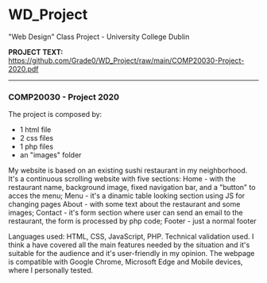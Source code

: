 # WD_Project
"Web Design" Class Project - University College Dublin

<b>PROJECT TEXT:</b> https://github.com/Grade0/WD_Project/raw/main/COMP20030-Project-2020.pdf

<hr>

### COMP20030 - Project 2020 



The project is composed by:    
- 1 html file    
- 2 css files    
- 1 php files    
- an "images" folder    

My website is based on an existing sushi restaurant in my neighborhood. It's a continuous scrolling website with five sections:
Home - with the restaurant name, background image, fixed navigation bar, and a "button" to acces the menu;
Menu - it's a dinamic table looking section using JS for changing pages
About - with some text about the restaurant and some images;
Contact - it's form section where user can send an email to the restaurant, the form is processed by php code;
Footer - just a normal footer

Languages used: HTML, CSS, JavaScript, PHP.
Technical validation used.
I think a have covered all the main features needed by the situation and it's suitable for the audience and it's user-friendly in my opinion.
The webpage is compatible with Google Chrome, Microsoft Edge and Mobile devices, where I personally tested.
